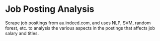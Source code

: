 # Job Posting Analysis

Scrape job positings from au.indeed.com, and uses NLP, SVM, random forest, etc.
to analysis the various aspects in the postings that affects job salary and titles.
